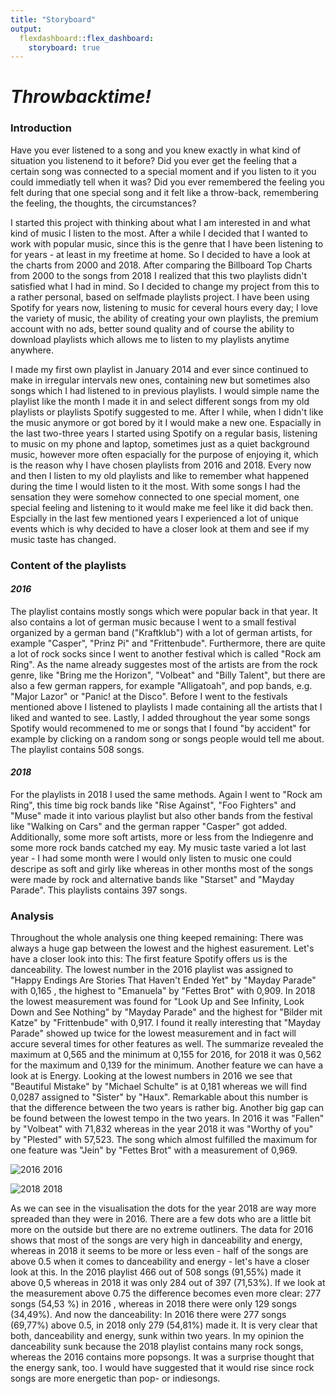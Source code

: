 ```yaml
---
title: "Storyboard"
output: 
  flexdashboard::flex_dashboard:
    storyboard: true
---
```


# *Throwbacktime!*

### Introduction

Have you ever listened to a song and you knew exactly in what kind of situation you listenend to it before? Did you ever get the feeling that a certain song was connected to a special moment and if you listen to it you could immediatly tell when it was? Did you ever remembered the feeling you felt during that one special song and it felt like a throw-back, remembering the feeling, the thoughts, the circumstances? 

I started this project with thinking about what I am interested in and what kind of music I listen to the most. After a while I decided that I wanted to work with popular music, since this is the genre that I have been listening to for years - at least in my freetime at home. So I decided to have a look at the charts from 2000 and 2018. After comparing the Billboard Top Charts from 2000 to the songs from 2018 I realized that this two playlists didn't satisfied what I had in mind. So I decided to change my project from this to a rather personal, based on selfmade playlists project. I have been using Spotify for years now, listening to music for ceveral hours every day; I love the variety of music, the ability of creating your own playlists, the premium account with no ads, better sound quality and of course the ability to download playlists which allows me to listen to my playlists anytime anywhere. 

I made my first own playlist in January 2014 and ever since continued to make in irregular intervals new ones, containing new but sometimes also songs which I had listened to in previous playlists. I would simple name the playlist like the month I made it in and select different songs from my old playlists or playlists Spotify suggested to me. After I while, when I didn't like the music anymore or got bored by it I would make a new one. Espacially in the last two-three years I started using Spotify on a regular basis, listening to music on my phone and laptop, sometimes just as a quiet background music, however more often espacially for the purpose of enjoying it, which is the reason why I have chosen playlists from 2016 and 2018. Every now and then I listen to my old playlists and like to remember what happened during the time I would listen to it the most. With some songs I had the sensation they were somehow connected to one special moment, one special feeling and listening to it would make me feel like it did back then. Espcially in the last few mentioned years I experienced a lot of unique events which is why decided to have a closer look at them and see if my music taste has changed. 

### Content of the playlists 

#### *2016*

The playlist contains mostly songs which were popular back in that year. It also contains a lot of german music because I went to a small festival organized by a german band ("Kraftklub") with a lot of german artists, for example "Casper", "Prinz Pi" and "Frittenbude". Furthermore, there are quite a lot of rock socks since I went to another festival which is called "Rock am Ring". As the name already suggestes most of the artists are from the rock genre, like "Bring me the Horizon", "Volbeat" and "Billy Talent", but there are also a few german rappers, for example "Alligatoah", and pop bands, e.g. "Major Lazor" or "Panic! at the Disco". Before I went to the festivals mentioned above I listened to playlists I made containing all the artists that I liked and wanted to see. Lastly, I added throughout the year some songs Spotify would recommened to me or songs that I found "by accident" for example by clicking on a random song or songs people would tell me about. The playlist contains 508 songs.

#### *2018*

For the playlists in 2018 I used the same methods. Again I went to "Rock am Ring", this time big rock bands like "Rise Against", "Foo Fighters" and "Muse" made it into various playlist but also other bands from the festival like "Walking on Cars" and the german rapper "Casper" got added. Additionally, some more soft artists, more or less from the Indiegenre and some more rock bands catched my eay. My music taste varied a lot last year - I had some month were I would only listen to music one could descripe as soft and girly like whereas in other months most of the songs were made by rock and alternative bands like "Starset" and "Mayday Parade". This playlists contains 397 songs. 

### Analysis
Throughout the whole analysis one thing keeped remaining: There was always a huge gap between the lowest and the highest easurement. 
Let's have a closer look into this: The first feature Spotify offers us is the danceability. The lowest number in the 2016 playlist was assigned to "Happy Endings Are Stories That Haven't Ended Yet" by "Mayday Parade" with 0,165 , the highest to "Emanuela" by "Fettes Brot" with 0,909. In 2018 the lowest measurement was found for "Look Up and See Infinity, Look Down and See Nothing" by "Mayday Parade" and the highest for "Bilder mit Katze" by "Frittenbude" with 0,917. I found it really interesting that "Mayday Parade" showed up twice for the lowest measurement and in fact will accure several times for other features as well. The summarize revealed the maximum at 0,565 and the minimum at 0,155 for 2016, for 2018 it was 0,562 for the maximum and 0,139 for the minimum. 
Another feature we can have a look at is Energy. Looking at the lowest numbers in 2016 we see that "Beautiful Mistake" by "Michael Schulte" is at 0,181 whereas we will find 0,0287 assigned to "Sister" by "Haux". Remarkable about this number is that the difference between the two years is rather big. Another big gap can be found between the lowest tempo in the two years. In 2016 it was "Fallen" by "Volbeat" with 71,832 whereas in the year 2018 it was "Worthy of you" by "Plested" with 57,523. 
The song which almost fulfilled the maximum for one feature was "Jein" by "Fettes Brot" with a measurement of 0,969.

![2016](https://user-images.githubusercontent.com/47367941/52919968-27ae4c80-3308-11e9-99bf-0b8f7b6796cc.png)  2016

![2018](https://user-images.githubusercontent.com/47367941/52919983-4876a200-3308-11e9-9e4f-9ea1a5c2580d.png) 2018

As we can see in the visualisation the dots for the year 2018 are way more spreaded than they were in 2016. There are a few dots who are a little bit more on the outside but there are no extreme outliners. The data for 2016 shows that most of the songs are very high in danceability and energy, whereas in 2018 it seems to be more or less even - half of the songs are above 0.5 when it comes to danceability and energy - let's have a closer look at this. In the 2016 playlist 466 out of 508 songs (91,55%) made it above 0,5 whereas in 2018 it was only 284 out of 397 (71,53%). If we look at the measurement above 0.75 the difference becomes even more clear: 277 songs (54,53 %) in 2016 , whereas in 2018 there were only 129 songs (34,49%). And now the danceability: In 2016 there were 277 songs (69,77%) above 0.5, in 2018 only 279 (54,81%) made it. It is very clear that both, danceability and energy, sunk within two years. In my opinion the danceability sunk because the 2018 playlist contains many rock songs, whereas the 2016 contains more popsongs. It was a surprise thought that the energy sank, too. I would have suggested that it would rise since rock songs are more energetic than pop- or indiesongs. 
